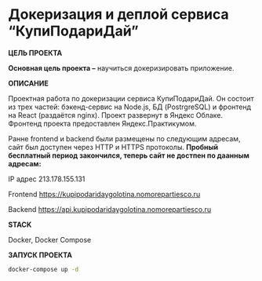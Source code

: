 # Докеризация и деплой сервиса “КупиПодариДай”

**ЦЕЛЬ ПРОЕКТА**

**Основная цель проекта –** научиться докеризировать приложение.

**ОПИСАНИЕ**

Проектная работа по докеризации сервиса КупиПодариДай. Он состоит из трех частей: бэкенд-сервис на Node.js, БД (PostrgreSQL) и фронтенд на React (раздаётся nginx). Проект развернут в Яндекс Облаке. Фронтенд проекта предоставлен Яндекс.Практикумом.

Ранне frontend и backend были размещены по следующим адресам, сайт был доступен через HTTP и HTTPS протоколы.
**Пробный бесплатный период закончился, теперь сайт не достпен по даанным адресам:**

IP адрес 213.178.155.131

Frontend https://kupipodaridaygolotina.nomorepartiesco.ru

Backend https://api.kupipodaridaygolotina.nomorepartiesco.ru

**STACK**

Docker, Docker Compose

**ЗАПУСК ПРОЕКТА**

```sh
docker-compose up -d
```
